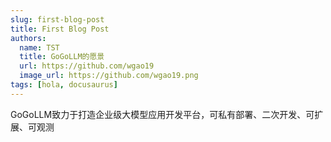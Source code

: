 ```yaml
---
slug: first-blog-post
title: First Blog Post
authors:
  name: TST
  title: GoGoLLM的愿景
  url: https://github.com/wgao19
  image_url: https://github.com/wgao19.png
tags: [hola, docusaurus]
---
```


GoGoLLM致力于打造企业级大模型应用开发平台，可私有部署、二次开发、可扩展、可观测